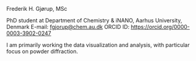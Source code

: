 Frederik H. Gjørup, MSc

PhD student at Department of Chemistry & iNANO, Aarhus University, Denmark
E-mail: fgjorup@chem.au.dk
ORCID ID: https://orcid.org/0000-0003-3902-0247

I am primarily working the data visualization and analysis, with particular focus on powder diffraction.

<!---
fgjorup/fgjorup is a ✨ special ✨ repository because its `README.md` (this file) appears on your GitHub profile.
You can click the Preview link to take a look at your changes.
--->
